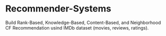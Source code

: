 # Recommender-Systems
Build Rank-Based, Knowledge-Based, Content-Based, and Neighborhood CF Recommendation usind IMDb dataset (movies, reviews, ratings).
